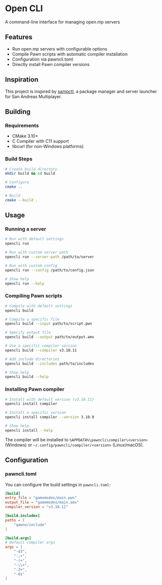 # Open CLI

A command-line interface for managing open.mp servers

## Features

- Run open.mp servers with configurable options
- Compile Pawn scripts with automatic compiler installation
- Configuration via pawncli.toml
- Directly install Pawn compiler versions

## Inspiration

This project is inspired by [sampctl](https://github.com/southclaws/sampctl), a package manager and server launcher for San Andreas Multiplayer.

## Building

### Requirements

- CMake 3.10+
- C Compiler with C11 support
- libcurl (for non-Windows platforms)

### Build Steps

```bash
# Create build directory
mkdir build && cd build

# Configure
cmake ..

# Build
cmake --build .
```

## Usage

### Running a server

```bash
# Run with default settings
opencli run

# Run with custom server path
opencli run --server-path /path/to/server

# Run with custom config
opencli run --config /path/to/config.json

# Show help
opencli run --help
```

### Compiling Pawn scripts

```bash
# Compile with default settings
opencli build

# Compile a specific file
opencli build --input path/to/script.pwn

# Specify output file
opencli build --output path/to/output.amx

# Use a specific compiler version
opencli build --compiler v3.10.11

# Add include directories
opencli build --includes path/to/includes

# Show help
opencli build --help
```

### Installing Pawn compiler

```bash
# Install with default version (v3.10.11)
opencli install compiler

# Install a specific version
opencli install compiler --version 3.10.9

# Show help
opencli install --help
```

The compiler will be installed to `%APPDATA%\pawncli\compiler\<version>` (Windows) or `~/.config/pawncli/compiler/<version>` (Linux/macOS).

## Configuration

### pawncli.toml

You can configure the build settings in `pawncli.toml`:

```toml
[build]
entry_file = "gamemodes/main.pwn"
output_file = "gamemodes/main.amx"
compiler_version = "v3.10.11"

[build.includes]
paths = [
    "qawno/include"
]

[build.args]
# Default compiler args
args = [
    "-d3",
    "-;+",
    "-(+",
    "-\\+",
    "-Z+",
    "-O1"
]
``` 
